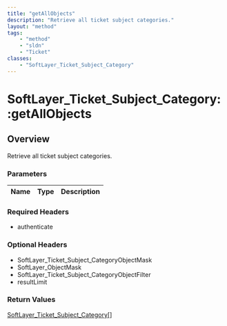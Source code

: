 ```yaml
---
title: "getAllObjects"
description: "Retrieve all ticket subject categories."
layout: "method"
tags:
    - "method"
    - "sldn"
    - "Ticket"
classes:
    - "SoftLayer_Ticket_Subject_Category"
---
```

# SoftLayer_Ticket_Subject_Category::getAllObjects
## Overview 
Retrieve all ticket subject categories.

### Parameters 
|Name | Type | Description |
| --- | --- | --- |


### Required Headers
* authenticate

### Optional Headers
* SoftLayer_Ticket_Subject_CategoryObjectMask
* SoftLayer_ObjectMask
* SoftLayer_Ticket_Subject_CategoryObjectFilter
* resultLimit

### Return Values
<a href='/reference/datatypes/SoftLayer_Ticket_Subject_Category'>SoftLayer_Ticket_Subject_Category[] </a>


